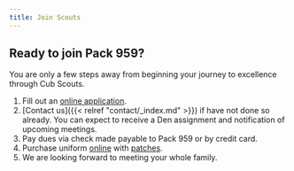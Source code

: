 ```yaml
---
title: Join Scouts
---
```


## Ready to join Pack 959?

You are only a few steps away from beginning your journey to excellence through Cub Scouts.

1. Fill out an [online application](https://my.scouting.org/VES/OnlineReg/1.0.0/?tu=UF-MB-081paa3959).
1. [Contact us]({{< relref "contact/_index.md" >}}) if have not done so already.  You can expect to receive a Den assignment and notification of upcoming meetings.
1. Pay dues via check made payable to Pack 959 or by credit card.
1. Purchase uniform [online](https://www.scoutshop.org/) with [patches](https://filestore.scouting.org/filestore/pdf/33066/33066_Cub_Scout_Insignia_WEB.pdf).
1. We are looking forward to meeting your whole family.